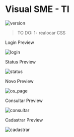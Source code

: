 # Visual SME - TI

![version](https://img.shields.io/badge/smeti--OS-closed-red.svg)

>TO DO: 1- realocar CSS

Login Preview

![login](https://user-images.githubusercontent.com/32438220/37859318-74143a70-2ef0-11e8-95f8-10844f1b5b5d.jpg)

Status Preview

![status](https://user-images.githubusercontent.com/32438220/38051602-2a85b718-32a5-11e8-9b0a-92bdccecb6a9.jpg)

Novo Preview

![os_page](https://user-images.githubusercontent.com/32438220/37859378-8580147c-2ef1-11e8-8f85-7cbb8f34e6ec.jpg)

Consultar Preview

![consultar](https://user-images.githubusercontent.com/32438220/38051509-ea45ae06-32a4-11e8-9b1f-25d3df3b88f4.jpg)

Cadastrar Preview

![cadastrar](https://user-images.githubusercontent.com/32438220/38051647-4801875e-32a5-11e8-92f4-4f9a465dd336.jpg)
